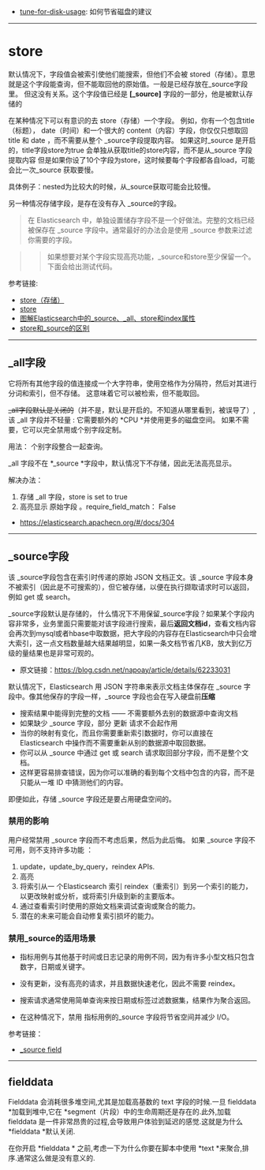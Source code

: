 - [tune-for-disk-usage](https://www.elastic.co/guide/en/elasticsearch/reference/5.5/tune-for-disk-usage.html): 如何节省磁盘的建议

---
# store
默认情况下，字段值会被索引使他们能搜索，但他们不会被 stored（存储）。意思就是这个字段能查询，但不能取回他的原始值。一般是已经存放在_source字段里。
但这没有关系。这个字段值已经是 **[_source]** 字段的一部分，他是被默认存储的

在某种情况下可以有意识的去 store（存储）一个字段。
例如，你有一个包含title（标题）， date（时间）和一个很大的 content（内容）字段，你仅仅只想取回 title 和 date ，而不需要从整个 _source字段提取内容。
如果这时_source 是开启的，title字段store为true 会单独从获取title的store内容，而不是从_source 字段提取内容
但是如果你设了10个字段为store，这时候要每个字段都各自load，可能会比一次_source 获取要慢。

具体例子：nested为比较大的时候，从_source获取可能会比较慢。


另一种情况存储字段，是存在没有存入 _source的字段。

> 在 Elasticsearch 中，单独设置储存字段不是一个好做法。完整的文档已经被保存在 _source 字段中。通常最好的办法会是使用 _source 参数来过滤你需要的字段。

>> 如果想要对某个字段实现高亮功能，_source和store至少保留一个。下面会给出测试代码。

参考链接:

- [store（存储）](https://elasticsearch.apachecn.org/#/docs/337)
- [store](https://www.elastic.co/guide/en/elasticsearch/reference/5.5/mapping-store.html)
- [图解Elasticsearch中的_source、_all、store和index属性](https://blog.csdn.net/napoay/article/details/62233031)
- [store和_source的区别](https://stackoverflow.com/a/38787619)


---
## _all字段
它将所有其他字段的值连接成一个大字符串，使用空格作为分隔符，然后对其进行分词和索引，但不存储。 这意味着它可以被检索，但不能取回。

~~_all字段默认是关闭的~~（并不是，默认是开启的。不知道从哪里看到，被误导了）, 该 _all 字段并不轻量 : 它需要额外的 *CPU *并使用更多的磁盘空间。 如果不需要，它可以完全禁用或个别字段定制。

用法： 个别字段整合一起查询。

_all 字段不在 *_source *字段中，默认情况下不存储，因此无法高亮显示。

解决办法：
1. 存储 _all 字段，store is set to true
2. 高亮显示 原始字段 。require_field_match： False

- <https://elasticsearch.apachecn.org/#/docs/304>

---
## _source字段
该 _source字段包含在索引时传递的原始 JSON 文档正文。该 _source 字段本身不被索引（因此是不可搜索的），但它被存储，以便在执行撷取请求时可以返回，例如 get 或 search。

_source字段默认是存储的， 什么情况下不用保留_source字段？如果某个字段内容非常多，业务里面只需要能对该字段进行搜索，最后**返回文档id**，查看文档内容会再次到mysql或者hbase中取数据，把大字段的内容存在Elasticsearch中只会增大索引，这一点文档数量越大结果越明显，如果一条文档节省几KB，放大到亿万级的量结果也是非常可观的。

- 原文链接：<https://blog.csdn.net/napoay/article/details/62233031>


默认情况下，Elasticsearch 用 JSON 字符串来表示文档主体保存在 _source 字段中。像其他保存的字段一样，_source 字段也会在写入硬盘前**压缩**

- 搜索结果中能得到完整的文档 —— 不需要额外去别的数据源中查询文档
- 如果缺少 _source 字段，部分 更新 请求不会起作用
- 当你的映射有变化，而且你需要重新索引数据时，你可以直接在 Elasticsearch 中操作而不需要重新从别的数据源中取回数据。
- 你可以从 _source 中通过 get 或 search 请求取回部分字段，而不是整个文档。
- 这样更容易排查错误，因为你可以准确的看到每个文档中包含的内容，而不是只能从一堆 ID 中猜测他们的内容。

即便如此，存储 _source 字段还是要占用硬盘空间的。


### 禁用的影响
用户经常禁用 _source 字段而不考虑后果，然后为此后悔。 如果 _source 字段不可用，则不支持许多功能 ：

1. update，update_by_query，reindex APIs.
2. 高亮
3. 将索引从一 个Elasticsearch 索引 reindex（重索引）到另一个索引的能力，以更改映射或分析，或将索引升级到新的主要版本。
4. 通过查看索引时使用的原始文档来调试查询或聚合的能力。
5. 潜在的未来可能会自动修复索引损坏的能力。

### 禁用_source的适用场景
- 指标用例与其他基于时间或日志记录的用例不同，因为有许多小型文档只包含数字，日期或关键字。

- 没有更新，没有高亮的请求，并且数据快速老化，因此不需要 reindex。

- 搜索请求通常使用简单查询来按日期或标签过滤数据集，结果作为聚合返回。

- 在这种情况下，禁用 指标用例的_source 字段将节省空间并减少 I/O。

参考链接：

- [_source field](https://elasticsearch.apachecn.org/#/docs/311)

---
## fielddata

Fielddata 会消耗很多堆空间,尤其是加载高基数的 text 字段的时候.一旦 fielddata *加载到堆中,它在 *segment（片段）中的生命周期还是存在的.此外,加载 fielddata 是一件非常昂贵的过程,会导致用户体验到延迟的感觉.这就是为什么 *fielddata *默认关闭.

在你开启 *fielddata * 之前,考虑一下为什么你要在脚本中使用 *text *来聚合,排序.通常这么做是没有意义的.


